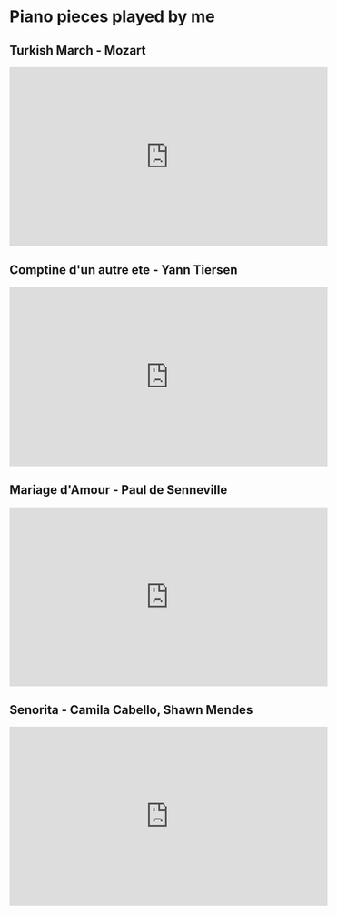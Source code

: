 # Piano pieces played by me

## Turkish March - Mozart
<iframe width="560" height="315" src="https://www.youtube.com/embed/w0ursXi5gUI" title="YouTube video player" frameborder="0" allow="accelerometer; autoplay; clipboard-write; encrypted-media; gyroscope; picture-in-picture" allowfullscreen></iframe>

## Comptine d'un autre ete - Yann Tiersen
<iframe width="560" height="315" src="https://www.youtube.com/embed/-4-6wY9BGJQ" title="YouTube video player" frameborder="0" allow="accelerometer; autoplay; clipboard-write; encrypted-media; gyroscope; picture-in-picture" allowfullscreen></iframe>

## Mariage d'Amour - Paul de Senneville
<iframe width="560" height="315" src="https://www.youtube.com/embed/IdfqLCuMoyk" title="YouTube video player" frameborder="0" allow="accelerometer; autoplay; clipboard-write; encrypted-media; gyroscope; picture-in-picture" allowfullscreen></iframe>

## Senorita - Camila Cabello, Shawn Mendes
<iframe width="560" height="315" src="https://www.youtube.com/embed/cBs7vdaRZ-k" title="YouTube video player" frameborder="0" allow="accelerometer; autoplay; clipboard-write; encrypted-media; gyroscope; picture-in-picture" allowfullscreen></iframe>